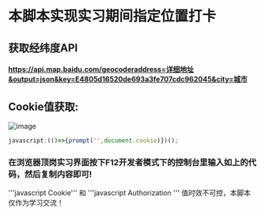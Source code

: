 # 本脚本实现实习期间指定位置打卡
## 获取经纬度API
####  https://api.map.baidu.com/geocoderaddress=详细地址&output=json&key=E4805d16520de693a3fe707cdc962045&city=城市
## Cookie值获取:
![image](https://user-images.githubusercontent.com/102405245/201950883-5e819f19-04e0-4cc4-895e-7167b2c31fa4.png)
```javascript
javascript:(()=>{prompt('',document.cookie)})();
```

### 在浏览器顶岗实习界面按下F12开发者模式下的控制台里输入如上的代码，然后复制内容即可!
'''javascript Cookie'''  和 '''javascript Authorization ''' 值时效不可控，本脚本仅作为学习交流！
